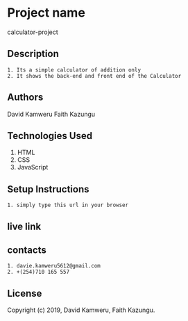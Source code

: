 # Project name
calculator-project
## Description
    1. Its a simple calculator of addition only
    2. It shows the back-end and front end of the Calculator
## Authors
David Kamweru
Faith Kazungu
## Technologies Used
1. HTML
2. CSS
3. JavaScript
## Setup Instructions
    1. simply type this url in your browser
## live link

## contacts
    1. davie.kamweru5612@gmail.com
    2. +(254)710 165 557
## License
Copyright (c) 2019, David Kamweru, Faith Kazungu. 
